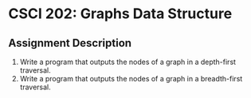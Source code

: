 # CSCI 202: Graphs Data Structure
## Assignment Description
1. Write a program that outputs the nodes of a graph in a depth-first traversal.
2. Write a program that outputs the nodes of a graph in a breadth-first traversal.

